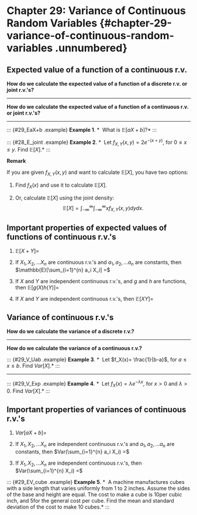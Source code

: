 # Chapter 29: Variance of Continuous Random Variables {#chapter-29-variance-of-continuous-random-variables .unnumbered}

## Expected value of a function of a continuous r.v.

**How do we calculate the expected value of a function of a discrete
r.v. or joint r.v.'s?**

------------------------------------------------------------------------

**How do we calculate the expected value of a function of a continuous
r.v. or joint r.v.'s?**

------------------------------------------------------------------------

::: {#29_EaX+b .example}
**Example 1**. *  What is $\mathbb{E}[aX+b]$?*
:::

::: {#28_E_joint .example}
**Example 2**. *  Let $f_{X,Y}(x,y)= 2e^{-(x+y)}$, for
$0 \leq x \leq y$. Find $\mathbb{E}[X]$.*
:::

**Remark**

If you are given $f_{X,Y}(x,y)$ and want to calculate $\mathbb{E}[X]$,
you have two options:

1.  Find $f_X(x)$ and use it to calculate $\mathbb{E}[X]$.

2.  Or, calculate $\mathbb{E}[X]$ using the joint density:
    $$\mathbb{E}[X] = \int_{-\infty}^{\infty}\int_{-\infty}^{\infty}x f_{X,Y}(x,y)dydx.$$

## Important properties of expected values of functions of continuous r.v.'s

1.  $\mathbb{E}[X+Y] =$

2.  If $X_1, X_2, \ldots X_n$ are continuous r.v.'s and
    $a_1, a_2, \ldots a_n$ are constants, then
    $\mathbb{E}[\sum_{i=1}^{n} a_i X_i] =$

3.  If $X$ and $Y$ are independent continuous r.v.'s, and $g$ and $h$
    are functions, then $\mathbb{E}[g(X)h(Y)] =$

4.  If $X$ and $Y$ are independent continuous r.v.'s, then
    $\mathbb{E}[XY] =$

## Variance of continuous r.v.'s

**How do we calculate the variance of a discrete r.v.?**

------------------------------------------------------------------------

**How do we calculate the variance of a continuous r.v.?**

::: {#29_V_Uab .example}
**Example 3**. *  Let $f_X(x)= \frac{1}{b-a}$, for $a \leq x \leq b$.
Find $Var[X]$.*
:::

------------------------------------------------------------------------

::: {#29_V_Exp .example}
**Example 4**. *  Let $f_X(x)= \lambda e^{-\lambda x}$, for $x > 0$ and
$\lambda> 0$. Find $Var[X]$.*
:::

## Important properties of variances of continuous r.v.'s

1.  $Var[aX+b] =$

2.  If $X_1, X_2, \ldots X_n$ are independent continuous r.v.'s and
    $a_1, a_2, \ldots a_n$ are constants, then
    $Var(\sum_{i=1}^{n} a_i X_i) =$

3.  If $X_1, X_2, \ldots X_n$ are independent continuous r.v.'s, then
    $Var(\sum_{i=1}^{n} X_i) =$

::: {#29_EV_cube .example}
**Example 5**. *  A machine manufactures cubes with a side length that
varies uniformly from 1 to 2 inches. Assume the sides of the base and
height are equal. The cost to make a cube is 10per cubic inch, and 5for
the general cost per cube. Find the mean and standard deviation of the
cost to make 10 cubes.*
:::
